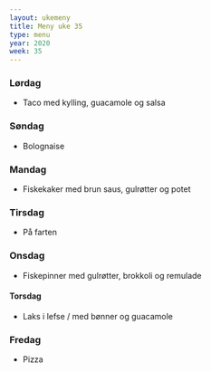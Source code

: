 ```yaml
---
layout: ukemeny
title: Meny uke 35
type: menu
year: 2020
week: 35
---
```


### Lørdag

- Taco med kylling, guacamole og salsa

### Søndag

- Bolognaise

### Mandag

- Fiskekaker med brun saus, gulrøtter og potet

### Tirsdag

- På farten

### Onsdag

- Fiskepinner med gulrøtter, brokkoli og remulade

#### Torsdag

- Laks i lefse / med bønner og guacamole

### Fredag

- Pizza
